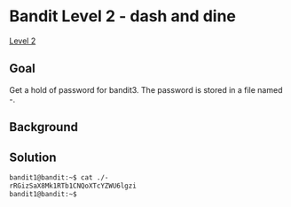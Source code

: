 Bandit Level 2 - dash and dine 
==============================

[Level 2](https://overthewire.org/wargames/bandit/bandit2.html)


Goal
----

Get a hold of password for bandit3. 
The password is stored in a file named -.


Background
----------


Solution
--------

```sh
bandit1@bandit:~$ cat ./- 
rRGizSaX8Mk1RTb1CNQoXTcYZWU6lgzi
bandit1@bandit:~$ 
```

